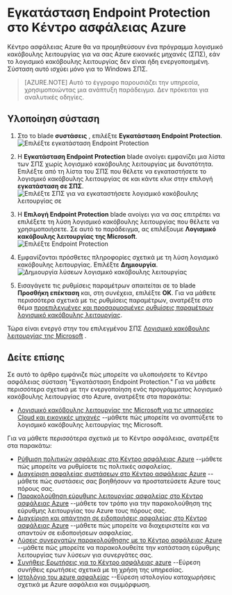 <properties
   pageTitle="Εγκατάσταση Endpoint Protection στο Κέντρο ασφάλειας Azure | Microsoft Azure"
   description="Αυτό το έγγραφο που δείχνει πώς μπορείτε να υλοποιήσετε το Κέντρο ασφάλειας Azure σύσταση **Εγκατάσταση Endpoint Protection**."
   services="security-center"
   documentationCenter="na"
   authors="TerryLanfear"
   manager="MBaldwin"
   editor=""/>

<tags
   ms.service="security-center"
   ms.devlang="na"
   ms.topic="article"
   ms.tgt_pltfrm="na"
   ms.workload="na"
   ms.date="08/16/2016"
   ms.author="terrylan"/>

# <a name="install-endpoint-protection-in-azure-security-center"></a>Εγκατάσταση Endpoint Protection στο Κέντρο ασφάλειας Azure

Κέντρο ασφάλειας Azure θα να προμηθεύσουν ένα πρόγραμμα λογισμικό κακόβουλης λειτουργίας για να σας Azure εικονικές μηχανές (ΣΠΣ), εάν το λογισμικό κακόβουλης λειτουργίας δεν είναι ήδη ενεργοποιημένη. Σύσταση αυτό ισχύει μόνο για το Windows ΣΠΣ.

> [AZURE.NOTE] Αυτό το έγγραφο παρουσιάζει την υπηρεσία, χρησιμοποιώντας μια ανάπτυξη παράδειγμα.  Δεν πρόκειται για αναλυτικές οδηγίες.

## <a name="implement-the-recommendation"></a>Υλοποίηση σύσταση

1. Στο το blade **συστάσεις** , επιλέξτε **Εγκατάσταση Endpoint Protection**.
![Επιλέξτε εγκατάσταση Endpoint Protection][1]

2. Η **Εγκατάσταση Endpoint Protection** blade ανοίγει εμφανίζει μια λίστα των ΣΠΣ χωρίς λογισμικό κακόβουλης λειτουργίας με δυνατότητα. Επιλέξτε από τη λίστα του ΣΠΣ που θέλετε να εγκαταστήσετε το λογισμικό κακόβουλης λειτουργίας σε και κάντε κλικ στην επιλογή **εγκατάσταση σε ΣΠΣ**.
![Επιλέξτε ΣΠΣ για να εγκαταστήσετε λογισμικό κακόβουλης λειτουργίας σε][2]

3. Η **Επιλογή Endpoint Protection** blade ανοίγει για να σας επιτρέπει να επιλέξετε τη λύση λογισμικό κακόβουλης λειτουργίας που θέλετε να χρησιμοποιήσετε. Σε αυτό το παράδειγμα, ας επιλέξουμε **Λογισμικό κακόβουλης λειτουργίας της Microsoft**.
![Επιλέξτε Endpoint Protection][3]

4. Εμφανίζονται πρόσθετες πληροφορίες σχετικά με τη λύση λογισμικό κακόβουλης λειτουργίας. Επιλέξτε **Δημιουργία**.
![Δημιουργία λύσεων λογισμικό κακόβουλης λειτουργίας][4]

5. Εισαγάγετε τις ρυθμίσεις παραμέτρων απαιτείται σε το blade **Προσθήκη επέκταση** και, στη συνέχεια, επιλέξτε **OK**. Για να μάθετε περισσότερα σχετικά με τις ρυθμίσεις παραμέτρων, ανατρέξτε στο θέμα [προεπιλεγμένες και προσαρμοσμένες ρυθμίσεις παραμέτρων λογισμικό κακόβουλης λειτουργίας](../security/azure-security-antimalware.md#default-and-custom-antimalware-configuration).

Τώρα είναι ενεργό στην του επιλεγμένου ΣΠΣ [Λογισμικό κακόβουλης λειτουργίας της Microsoft](../azure-security-antimalware.md) .

## <a name="see-also"></a>Δείτε επίσης

Σε αυτό το άρθρο εμφάνιζε πώς μπορείτε να υλοποιήσετε το Κέντρο ασφάλειας σύσταση "Εγκατάσταση Endpoint Protection." Για να μάθετε περισσότερα σχετικά με την ενεργοποίηση ενός προγράμματος λογισμικό κακόβουλης λειτουργίας στο Azure, ανατρέξτε στα παρακάτω:

- [Λογισμικό κακόβουλης λειτουργίας της Microsoft για τις υπηρεσίες Cloud και εικονικές μηχανές](../azure-security-antimalware.md) --μάθετε πώς μπορείτε να αναπτύξετε το λογισμικό κακόβουλης λειτουργίας της Microsoft.

Για να μάθετε περισσότερα σχετικά με το Κέντρο ασφάλειας, ανατρέξτε στα παρακάτω:

- [Ρύθμιση πολιτικών ασφάλειας στο Κέντρο ασφάλειας Azure](security-center-policies.md) --μάθετε πώς μπορείτε να ρυθμίσετε τις πολιτικές ασφαλείας.
- [Διαχείριση ασφαλείας συστάσεων στο Κέντρο ασφάλειας Azure](security-center-recommendations.md) --μάθετε πώς συστάσεις σας βοηθήσουν να προστατεύσετε Azure τους πόρους σας.
- [Παρακολούθηση εύρυθμης λειτουργίας ασφαλείας στο Κέντρο ασφάλειας Azure](security-center-monitoring.md) --μάθετε τον τρόπο για την παρακολούθηση της εύρυθμης λειτουργίας του Azure τους πόρους σας.
- [Διαχείριση και απάντηση σε ειδοποιήσεις ασφαλείας στο Κέντρο ασφάλειας Azure](security-center-managing-and-responding-alerts.md) --μάθετε πώς μπορείτε να διαχειριστείτε και να απαντούν σε ειδοποιήσεων ασφαλείας.
- [Λύσεις συνεργατών παρακολούθησης με το Κέντρο ασφάλειας Azure](security-center-partner-solutions.md) --μάθετε πώς μπορείτε να παρακολουθείτε την κατάσταση εύρυθμης λειτουργίας των λύσεων για συνεργάτες σας.
- [Συνήθεις Ερωτήσεις για το Κέντρο ασφάλειας azure](security-center-faq.md) --Εύρεση συνήθεις ερωτήσεις σχετικά με τη χρήση της υπηρεσίας.
- [Ιστολόγιο του azure ασφαλείας](http://blogs.msdn.com/b/azuresecurity/) --Εύρεση ιστολογίου καταχωρήσεις σχετικά με Azure ασφάλεια και συμμόρφωση.

<!--Image references-->
[1]:./media/security-center-install-endpoint-protection/select-install-endpoint-protection.png
[2]:./media/security-center-install-endpoint-protection/install-endpoint-protection-blade.png
[3]:./media/security-center-install-endpoint-protection/select-endpoint-protection.png
[4]:./media/security-center-install-endpoint-protection/create-antimalware-solution.png
